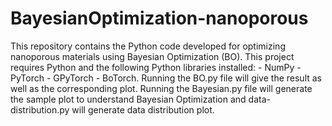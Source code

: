 # BayesianOptimization-nanoporous
This repository contains the Python code developed for optimizing nanoporous materials using Bayesian Optimization (BO). This project requires Python and the following Python libraries installed: - NumPy - PyTorch - GPyTorch - BoTorch.
Running the BO.py file will give the result as well as the corresponding plot.
Running the Bayesian.py file will generate the sample plot to understand Bayesian Optimization and data-distribution.py will generate data distribution plot.
